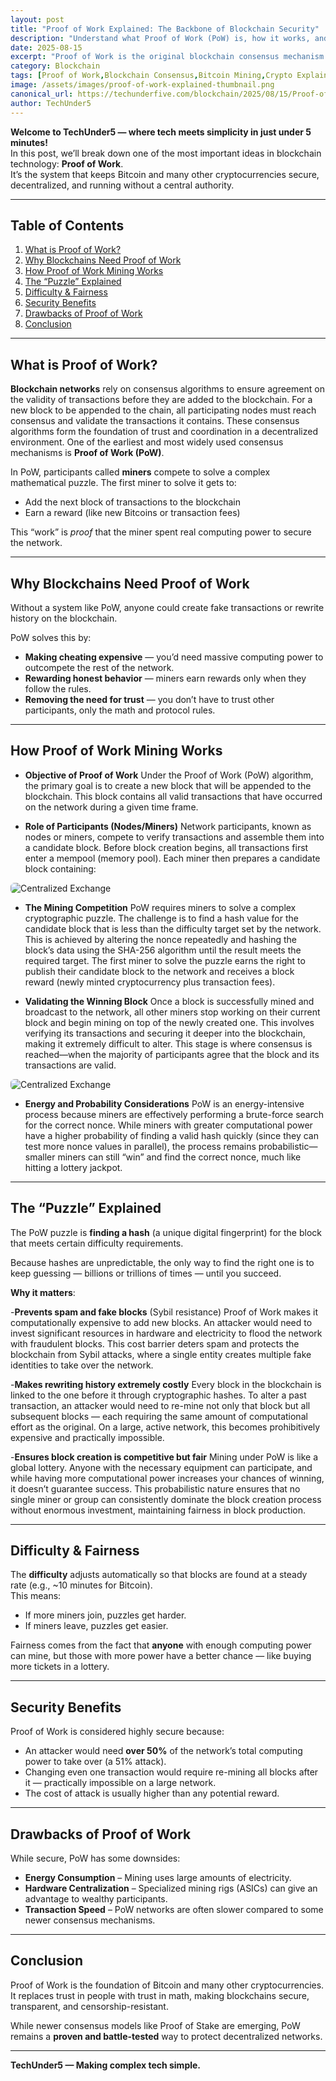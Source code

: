 ```yaml
---
layout: post
title: "Proof of Work Explained: The Backbone of Blockchain Security"
description: "Understand what Proof of Work (PoW) is, how it works, and why it’s essential for securing blockchains like Bitcoin. A beginner-friendly guide to mining, consensus, and cryptographic puzzles."
date: 2025-08-15
excerpt: "Proof of Work is the original blockchain consensus mechanism that powers Bitcoin and many other cryptocurrencies. Learn how it works, why it’s secure, and the role miners play in keeping the network decentralized."
category: Blockchain
tags: [Proof of Work,Blockchain Consensus,Bitcoin Mining,Crypto Explained,Mining Tutorial,Blockchain Security,SHA256,Nonce,How Blockchain Works,Decentralized Ledger,Cryptocurrency Basics,PoW vs PoS,Mining Rewards,Hash Puzzle]
image: /assets/images/proof-of-work-explained-thumbnail.png
canonical_url: https://techunderfive.com/blockchain/2025/08/15/Proof-of-Work-Explained.html
author: TechUnder5
---
```


<!-- Structured Data for SEO -->
<script type="application/ld+json">
{
  "@context": "https://schema.org",
  "@type": "BlogPosting",
  "headline": "Proof of Work Explained: The Backbone of Blockchain Security",
  "description": "Understand what Proof of Work (PoW) is, how it works, and why it’s essential for securing blockchains like Bitcoin. A beginner-friendly guide to mining, consensus, and cryptographic puzzles.",
  "image": "/assets/images/proof-of-work-explained-thumbnail.png",
  "author": {
    "@type": "Person",
    "name": "TechUnder5"
  },
  "datePublished": "2025-08-15",
  "mainEntityOfPage": {
    "@type": "WebPage",
    "@id": "https://techunderfive.com/blockchain/2025/08/15/Proof-of-Work-Explained.html"
  },
  "publisher": {
    "@type": "Organization",
    "name": "TechUnder5",
    "logo": {
      "@type": "ImageObject",
      "url": "https://techunderfive.com/assets/images/logonobg.png"
    }
  }
}
</script>

**Welcome to TechUnder5 — where tech meets simplicity in just under 5 minutes!**  
In this post, we’ll break down one of the most important ideas in blockchain technology: **Proof of Work**.  
It’s the system that keeps Bitcoin and many other cryptocurrencies secure, decentralized, and running without a central authority.

---

## Table of Contents

1. [What is Proof of Work?](#what-is-proof-of-work)  
2. [Why Blockchains Need Proof of Work](#why-blockchains-need-proof-of-work)  
3. [How Proof of Work Mining Works](#how-proof-of-work-mining-works)  
4. [The “Puzzle” Explained](#the-puzzle-explained)  
5. [Difficulty & Fairness](#difficulty--fairness)  
6. [Security Benefits](#security-benefits)  
7. [Drawbacks of Proof of Work](#drawbacks-of-proof-of-work)  
8. [Conclusion](#conclusion)  

---

## What is Proof of Work?

**Blockchain networks** rely on consensus algorithms to ensure agreement on the validity of transactions before they are added to the blockchain. 
For a new block to be appended to the chain, all participating nodes must reach consensus and validate the transactions it contains. 
These consensus algorithms form the foundation of trust and coordination in a decentralized environment. One of the earliest and most widely used consensus mechanisms is **Proof of Work (PoW)**.

In PoW, participants called **miners** compete to solve a complex mathematical puzzle. The first miner to solve it gets to:
- Add the next block of transactions to the blockchain  
- Earn a reward (like new Bitcoins or transaction fees)  

This “work” is *proof* that the miner spent real computing power to secure the network.

---

## Why Blockchains Need Proof of Work

Without a system like PoW, anyone could create fake transactions or rewrite history on the blockchain.

PoW solves this by:
- **Making cheating expensive** — you’d need massive computing power to outcompete the rest of the network.  
- **Rewarding honest behavior** — miners earn rewards only when they follow the rules.  
- **Removing the need for trust** — you don’t have to trust other participants, only the math and protocol rules.  

---

## How Proof of Work Mining Works


- **Objective of Proof of Work**
Under the Proof of Work (PoW) algorithm, the primary goal is to create a new block that will be appended to the blockchain. 
This block contains all valid transactions that have occurred on the network during a given time frame.

- **Role of Participants (Nodes/Miners)**
Network participants, known as nodes or miners, compete to verify transactions and assemble them into a candidate block. 
Before block creation begins, all transactions first enter a mempool (memory pool). Each miner then prepares a candidate block containing:

<div style="text-align: left; margin-bottom: 10px;">
  <img src="/assets/images/blockchain-block.png" 
       alt="Centralized Exchange" 
       style="max-width: 350px; height: auto; border-radius: 6px;">
</div>

- **The Mining Competition**
PoW requires miners to solve a complex cryptographic puzzle. The challenge is to find a hash value for the candidate block that is less than the difficulty target set by the network. 
This is achieved by altering the nonce repeatedly and hashing the block’s data using the SHA-256 algorithm until the result meets the required target. 
The first miner to solve the puzzle earns the right to publish their candidate block to the network and receives a block reward (newly minted cryptocurrency plus transaction fees).

- **Validating the Winning Block**
Once a block is successfully mined and broadcast to the network, all other miners stop working on their current block and begin mining on top of the newly created one. 
This involves verifying its transactions and securing it deeper into the blockchain, making it extremely difficult to alter. 
This stage is where consensus is reached—when the majority of participants agree that the block and its transactions are valid.

<div style="text-align: left; margin-bottom: 10px;">
  <img src="/assets/images/Blocksolved.png" 
       alt="Centralized Exchange" 
       style="max-width: 350px; height: auto; border-radius: 6px;">
</div>

- **Energy and Probability Considerations**
PoW is an energy-intensive process because miners are effectively performing a brute-force search for the correct nonce. 
While miners with greater computational power have a higher probability of finding a valid hash quickly (since they can test more nonce values in parallel), 
the process remains probabilistic—smaller miners can still “win” and find the correct nonce, much like hitting a lottery jackpot.

---

## The “Puzzle” Explained

The PoW puzzle is **finding a hash** (a unique digital fingerprint) for the block that meets certain difficulty requirements.  

Because hashes are unpredictable, the only way to find the right one is to keep guessing — billions or trillions of times — until you succeed.  

**Why it matters**:

-**Prevents spam and fake blocks** (Sybil resistance)
Proof of Work makes it computationally expensive to add new blocks. An attacker would need to invest significant resources in hardware and electricity to flood the network with fraudulent blocks. 
This cost barrier deters spam and protects the blockchain from Sybil attacks, where a single entity creates multiple fake identities to take over the network.

-**Makes rewriting history extremely costly**
Every block in the blockchain is linked to the one before it through cryptographic hashes. To alter a past transaction, 
an attacker would need to re-mine not only that block but all subsequent blocks — each requiring the same amount of computational effort as the original. 
On a large, active network, this becomes prohibitively expensive and practically impossible.

-**Ensures block creation is competitive but fair**
Mining under PoW is like a global lottery. Anyone with the necessary equipment can participate, and while having more computational power increases your chances of winning, 
it doesn’t guarantee success. This probabilistic nature ensures that no single miner or group can consistently dominate the block creation process without enormous investment, 
maintaining fairness in block production.

---

## Difficulty & Fairness

The **difficulty** adjusts automatically so that blocks are found at a steady rate (e.g., ~10 minutes for Bitcoin).  
This means:
- If more miners join, puzzles get harder.  
- If miners leave, puzzles get easier.  

Fairness comes from the fact that **anyone** with enough computing power can mine, but those with more power have a better chance — like buying more tickets in a lottery.

---

## Security Benefits

Proof of Work is considered highly secure because:
- An attacker would need **over 50%** of the network’s total computing power to take over (a 51% attack).  
- Changing even one transaction would require re-mining all blocks after it — practically impossible on a large network.  
- The cost of attack is usually higher than any potential reward.  

---

## Drawbacks of Proof of Work

While secure, PoW has some downsides:
- **Energy Consumption** – Mining uses large amounts of electricity.  
- **Hardware Centralization** – Specialized mining rigs (ASICs) can give an advantage to wealthy participants.  
- **Transaction Speed** – PoW networks are often slower compared to some newer consensus mechanisms.  

---

## Conclusion

Proof of Work is the foundation of Bitcoin and many other cryptocurrencies.  
It replaces trust in people with trust in math, making blockchains secure, transparent, and censorship-resistant.  

While newer consensus models like Proof of Stake are emerging, PoW remains a **proven and battle-tested** way to protect decentralized networks.

---

**TechUnder5 — Making complex tech simple.**
